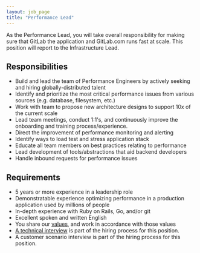 ```yaml
---
layout: job_page
title: "Performance Lead"
---
```


As the Performance Lead, you will take overall responsibility for making sure
that GitLab the application and GitLab.com runs fast at scale. This position
will report to the Infrastructure Lead.

## Responsibilities

- Build and lead the team of Performance Engineers by actively seeking and hiring globally-distributed talent
- Identify and prioritize the most critical performance issues from various sources (e.g. database, filesystem, etc.)
- Work with team to propose new architecture designs to support 10x of the current scale
- Lead team meetings, conduct 1:1's, and continuously improve the onboarding and training process/experience.
- Direct the improvement of performance monitoring and alerting
- Identify ways to load test and stress application stack
- Educate all team members on best practices relating to performance
- Lead development of tools/abstractions that aid backend developers
- Handle inbound requests for performance issues

## Requirements

- 5 years or more experience in a leadership role
- Demonstratable experience optimizing performance in a production application used by millions of people
- In-depth experience with Ruby on Rails, Go, and/or git
- Excellent spoken and written English
- You share our [values](/handbook/#values), and work in accordance with those values
- [A technical interview](/jobs/#technical-interview) is part of the hiring process for this position.
- A customer scenario interview is part of the hiring process for this position.
